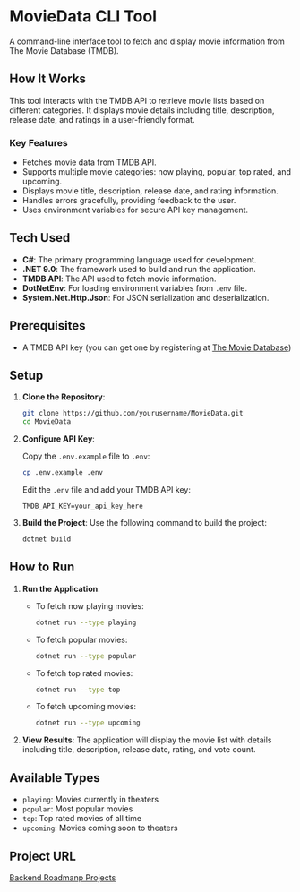 # MovieData CLI Tool

A command-line interface tool to fetch and display movie information from The Movie Database (TMDB).

## How It Works

This tool interacts with the TMDB API to retrieve movie lists based on different categories. It displays movie details including title, description, release date, and ratings in a user-friendly format.

### Key Features

-   Fetches movie data from TMDB API.
-   Supports multiple movie categories: now playing, popular, top rated, and upcoming.
-   Displays movie title, description, release date, and rating information.
-   Handles errors gracefully, providing feedback to the user.
-   Uses environment variables for secure API key management.

## Tech Used

-   **C#**: The primary programming language used for development.
-   **.NET 9.0**: The framework used to build and run the application.
-   **TMDB API**: The API used to fetch movie information.
-   **DotNetEnv**: For loading environment variables from `.env` file.
-   **System.Net.Http.Json**: For JSON serialization and deserialization.

## Prerequisites

-   A TMDB API key (you can get one by registering at [The Movie Database](https://www.themoviedb.org/))

## Setup

1. **Clone the Repository**:

    ```bash
    git clone https://github.com/yourusername/MovieData.git
    cd MovieData
    ```

2. **Configure API Key**:

    Copy the `.env.example` file to `.env`:

    ```bash
    cp .env.example .env
    ```

    Edit the `.env` file and add your TMDB API key:

    ```
    TMDB_API_KEY=your_api_key_here
    ```

3. **Build the Project**:
   Use the following command to build the project:

    ```bash
    dotnet build
    ```

## How to Run

1. **Run the Application**:

    - To fetch now playing movies:
        ```bash
        dotnet run --type playing
        ```
    - To fetch popular movies:
        ```bash
        dotnet run --type popular
        ```
    - To fetch top rated movies:
        ```bash
        dotnet run --type top
        ```
    - To fetch upcoming movies:
        ```bash
        dotnet run --type upcoming
        ```

2. **View Results**:
   The application will display the movie list with details including title, description, release date, rating, and vote count.

## Available Types

-   `playing`: Movies currently in theaters
-   `popular`: Most popular movies
-   `top`: Top rated movies of all time
-   `upcoming`: Movies coming soon to theaters

## Project URL

[Backend Roadmanp Projects](https://roadmap.sh/projects/tmdb-cli)
